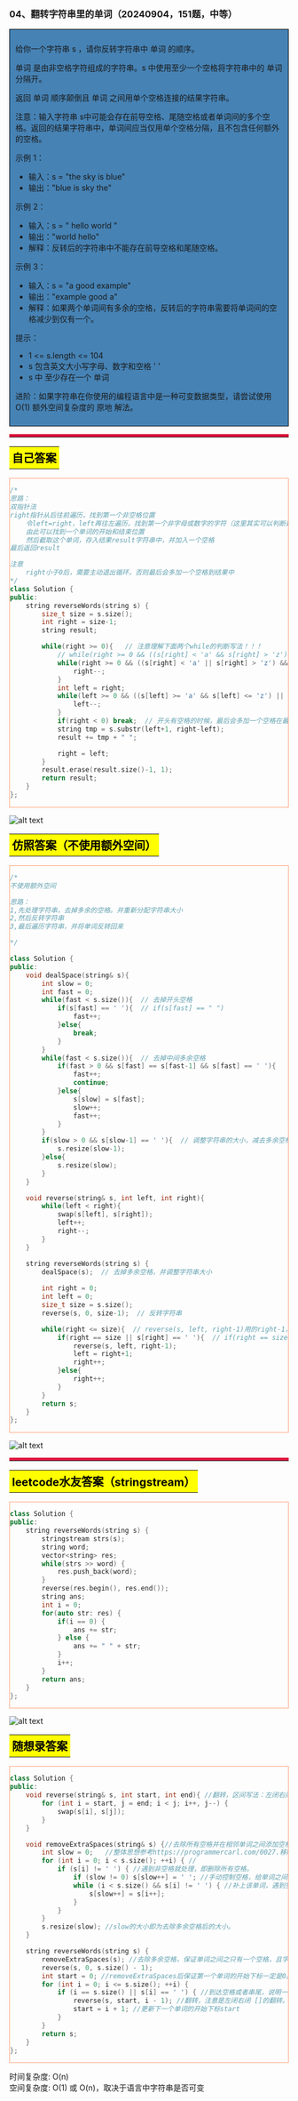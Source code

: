 ### 04、翻转字符串里的单词（20240904，151题，中等）
<div style="border: 1px solid black; padding: 10px; background-color: SteelBlue;">

给你一个字符串 s ，请你反转字符串中 单词 的顺序。

单词 是由非空格字符组成的字符串。s 中使用至少一个空格将字符串中的 单词 分隔开。

返回 单词 顺序颠倒且 单词 之间用单个空格连接的结果字符串。

注意：输入字符串 s中可能会存在前导空格、尾随空格或者单词间的多个空格。返回的结果字符串中，单词间应当仅用单个空格分隔，且不包含任何额外的空格。

 

示例 1：

- 输入：s = "the sky is blue"
- 输出："blue is sky the"

示例 2：

- 输入：s = "  hello world  "
- 输出："world hello"
- 解释：反转后的字符串中不能存在前导空格和尾随空格。

示例 3：

- 输入：s = "a good   example"
- 输出："example good a"
- 解释：如果两个单词间有多余的空格，反转后的字符串需要将单词间的空格减少到仅有一个。
 

提示：

- 1 <= s.length <= 104
- s 包含英文大小写字母、数字和空格 ' '
- s 中 至少存在一个 单词
 

进阶：如果字符串在你使用的编程语言中是一种可变数据类型，请尝试使用 O(1) 额外空间复杂度的 原地 解法。

  </p>
</div>

<hr style="border-top: 5px solid #DC143C;">
<table>
  <tr>
    <td bgcolor="Yellow" style="padding: 5px; border: 0px solid black;">
      <span style="font-weight: bold; font-size: 20px;color: black;">
      自己答案 
      </span>
    </td>
  </tr>
</table>
<div style="padding: 0px; border: 1.5px solid LightSalmon; margin-bottom: 10px;">

```C++ {.line-numbers}
/*
思路：
双指针法
right指针从后往前遍历，找到第一个非空格位置
    令left=right，left再往左遍历，找到第一个非字母或数字的字符（这里其实可以判断是否遇到空格）
    由此可以找到一个单词的开始和结束位置
    然后截取这个单词，存入结果result字符串中，并加入一个空格
最后返回result

注意
    right小于0后，需要主动退出循环，否则最后会多加一个空格到结果中
*/
class Solution {
public:
    string reverseWords(string s) {
        size_t size = s.size();
        int right = size-1;
        string result;

        while(right >= 0){   // 注意理解下面两个while的判断写法！！！
            // while(right >= 0 && ((s[right] < 'a' && s[right] > 'z') && (s[right] < 'A' && s[right] > 'Z')))
            while(right >= 0 && ((s[right] < 'a' || s[right] > 'z') && (s[right] < 'A' || s[right] > 'Z') && (s[right] < '0' || s[right] > '9'))){
                right--;
            }
            int left = right;
            while(left >= 0 && ((s[left] >= 'a' && s[left] <= 'z') || (s[left] >= 'A' && s[left] <= 'Z') || (s[left] >= '0' && s[left] <= '9'))){
                left--;
            }
            if(right < 0) break;  // 开头有空格的时候，最后会多加一个空格在最后！！！
            string tmp = s.substr(left+1, right-left);
            result += tmp + " ";

            right = left;
        }
        result.erase(result.size()-1, 1);
        return result;
    }
};
```

</div>

![alt text](image/3ad7c45915b8441d6c640e5074cdf22.png)

<table>
  <tr>
    <td bgcolor="Yellow" style="padding: 5px; border: 0px solid black;">
      <span style="font-weight: bold; font-size: 20px;color: black;">
      仿照答案（不使用额外空间）
      </span>
    </td>
  </tr>
</table>

<div style="padding: 0px; border: 1.5px solid LightSalmon; margin-bottom: 10px">

```C++ {.line-numbers}
/*
不使用额外空间

思路：
1,先处理字符串，去掉多余的空格。并重新分配字符串大小
2,然后反转字符串
3,最后遍历字符串，并将单词反转回来

*/

class Solution {
public:
    void dealSpace(string& s){
        int slow = 0;
        int fast = 0;
        while(fast < s.size()){  // 去掉开头空格
            if(s[fast] == ' '){  // if(s[fast] == " ")
                fast++;
            }else{
                break;
            }
        }
        while(fast < s.size()){  // 去掉中间多余空格
            if(fast > 0 && s[fast] == s[fast-1] && s[fast] == ' '){
                fast++;
                continue;
            }else{
                s[slow] = s[fast];
                slow++;
                fast++;
            }
        }
        if(slow > 0 && s[slow-1] == ' '){  // 调整字符串的大小，减去多余空格的位置
            s.resize(slow-1);
        }else{
            s.resize(slow);
        }
    }

    void reverse(string& s, int left, int right){
        while(left < right){
            swap(s[left], s[right]);
            left++;
            right--;
        }
    }

    string reverseWords(string s) {
        dealSpace(s);  // 去掉多余空格，并调整字符串大小
        
        int right = 0;
        int left = 0;
        size_t size = s.size();
        reverse(s, 0, size-1);  // 反转字符串

        while(right <= size){  // reverse(s, left, right-1)用的right-1，所以这里需要等于size！！！
            if(right == size || s[right] == ' '){  // if(right == size-1 || s[right] == ' ')
                reverse(s, left, right-1);
                left = right+1;
                right++;
            }else{
                right++;
            }
        }
        return s;
    }
};
```
</div>

![alt text](image/b045b2a779ff4d45f7172800e87be05.png)

<hr style="border-top: 5px solid #DC143C;">

<table>
  <tr>
    <td bgcolor="Yellow" style="padding: 5px; border: 0px solid black;">
      <span style="font-weight: bold; font-size: 20px;color: black;">
      leetcode水友答案（stringstream）
      </span>
    </td>
  </tr>
</table>

<div style="padding: 0px; border: 1.5px solid LightSalmon; margin-bottom: 10px">

```C++ {.line-numbers}
class Solution {
public:
    string reverseWords(string s) {
        stringstream strs(s);
        string word;
        vector<string> res;
        while(strs >> word) {
            res.push_back(word);
        }
        reverse(res.begin(), res.end());
        string ans;
        int i = 0;
        for(auto str: res) {
            if(i == 0) {
                ans += str;
            } else {
                ans += " " + str;
            }
            i++;
        }
        return ans;
    }
};
```
</div>

![alt text](image/dd3fde3a14a8fb6add0da5b7449433b.png)

<table>
  <tr>
    <td bgcolor="Yellow" style="padding: 5px; border: 0px solid black;">
      <span style="font-weight: bold; font-size: 20px;color: black;">
      随想录答案
      </span>
    </td>
  </tr>
</table>

<div style="padding: 0px; border: 1.5px solid LightSalmon; margin-bottom: 10px">

```C++ {.line-numbers}
class Solution {
public:
    void reverse(string& s, int start, int end){ //翻转，区间写法：左闭右闭 []
        for (int i = start, j = end; i < j; i++, j--) {
            swap(s[i], s[j]);
        }
    }

    void removeExtraSpaces(string& s) {//去除所有空格并在相邻单词之间添加空格, 快慢指针。
        int slow = 0;   //整体思想参考https://programmercarl.com/0027.移除元素.html
        for (int i = 0; i < s.size(); ++i) { //
            if (s[i] != ' ') { //遇到非空格就处理，即删除所有空格。
                if (slow != 0) s[slow++] = ' '; //手动控制空格，给单词之间添加空格。slow != 0说明不是第一个单词，需要在单词前添加空格。
                while (i < s.size() && s[i] != ' ') { //补上该单词，遇到空格说明单词结束。
                    s[slow++] = s[i++];
                }
            }
        }
        s.resize(slow); //slow的大小即为去除多余空格后的大小。
    }

    string reverseWords(string s) {
        removeExtraSpaces(s); //去除多余空格，保证单词之间之只有一个空格，且字符串首尾没空格。
        reverse(s, 0, s.size() - 1);
        int start = 0; //removeExtraSpaces后保证第一个单词的开始下标一定是0。
        for (int i = 0; i <= s.size(); ++i) {
            if (i == s.size() || s[i] == ' ') { //到达空格或者串尾，说明一个单词结束。进行翻转。
                reverse(s, start, i - 1); //翻转，注意是左闭右闭 []的翻转。
                start = i + 1; //更新下一个单词的开始下标start
            }
        }
        return s;
    }
};
```
</div>

时间复杂度: O(n)  
空间复杂度: O(1) 或 O(n)，取决于语言中字符串是否可变